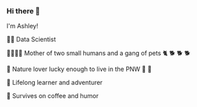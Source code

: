 ### Hi there 👋
I'm Ashley!

👩‍💻 Data Scientist

👨‍👩‍👧‍👦 Mother of two small humans and a gang of pets 🐈 🐕 🐕 🐕

🌲 Nature lover lucky enough to live in the PNW 🗻 🌊

🧠 Lifelong learner and adventurer 

🧋 Survives on coffee and humor


<!--
**smashley-eakland/smashley-eakland** is a ✨ _special_ ✨ repository because its `README.md` (this file) appears on your GitHub profile.




